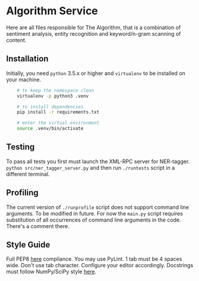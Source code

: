 # Algorithm Service

Here are all files responsible for The Algorithm, that is a combination of sentiment analysis, entity recognition and keyword/n-gram scanning of content.

## Installation

Initially, you need `python` 3.5.x or higher and `virtualenv` to be installed on your machine.

```bash
    # to keep the namespace clean
    virtualenv -p python3 .venv

    # to install dependencies
    pip install -r requirements.txt

    # enter the virtual environment
    source .venv/bin/activate
```

## Testing

To pass all tests you first must launch the XML-RPC server for NER-tagger.
`python src/ner_tagger_server.py` and then run `./runtests` script in a different terminal.

## Profiling

The current version of `./runprofile` script does not support command line arguments. To be modified in future. For now the `main.py` script requires substitution of all occurrences of command line arguments in the code. There's a comment there.

## Style Guide

Full PEP8 [here](https://www.python.org/dev/peps/pep-0008/) compliance. You may use PyLint. 1 tab must be 4 spaces wide. Don't use tab character. Configure your editor accordingly. Docstrings must follow NumPy/SciPy style [here](https://github.com/numpy/numpy/blob/master/doc/HOWTO_DOCUMENT.rst.txt).


